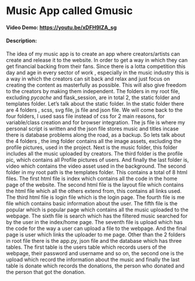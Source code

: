 # Music App called Gmusic
#### Video Demo:  https://youtu.be/xDFH9IZA_sg
#### Description:
The idea of my music app is to create an app where creators/artists can create and release it to the website. In order to get a way in which they can get financial backing from their fans. Since there is a lotta competition this day and age in every sector of work , especially in the music industry this is a way in which the creators can sit back and relax and just focus on creating the content as masterfully as possible. This will also give freedom to the creators by making them independent.
The folders in my root file, excluding _pycache_ and flask_session, are in total 2, the static folder and templates folder. Let’s talk about the static folder. In the static folder there are 4 folders , scss, svg file, js file and json file. We will come back to the four folders, I used sass file instead of css for 2 main reasons, for variable/class creation and for browser integration. The js file is where my personal script is written and the json file stores music and titles incase there is database problems along the road, as a backup.
So lets talk about the 4 folders , the img folder contains all the image assets, excluding the profile pictures, used in the project. Next is the music folder, this folder includes all the music uploaded by creators. The third folder is the profile pic, which contains all Profile pictures of users. And finally the last folder is, video which contains the video asset used in the background.
The second folder in my root path is the templates folder. This contains a total of 8 html files. The first html file is index which contains all the code in the home page of the website. The second html file is the layout file which contains the html file which all the others extend from, this contains all links used. The third html file is login file which is the login page. The fourth file is me file which contains basic information about the user. The fifth file is the popular which is popular page which contains all the music uploaded to the webpage. The sixth file is search which has the filtered music searched for by the user in the index/home page. The seventh file is upload which has the code for the way a user can upload a file to the webpage. And the final page is user which links the uploader to me page.
Other than the 2 folders in root file there is the app.py, json file and the database which has three tables. The first table is the users table which records users of the webpage, their password and username and so on, the second one is the upload which record the information about the music and finally the last table is donate which records the donations, the person who donated and the person that got the donation.
